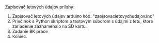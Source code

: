 Zapisovač letových údajov prílohy:
1) Zapisovač letových údajov arduino kód: "zapisovacletovychudajov.ino"
2) Priečinok s Python skriptom a textovým súborom s údajmi z letu, ktoré zariadenie zaznamenalo na SD kartu.
3) Zadanie BK práce
4) Koniec.
